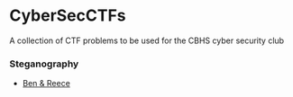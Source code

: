 # CyberSecCTFs
A collection of CTF problems to be used for the CBHS cyber security club

### Steganography
* [Ben & Reece](https://github.com/Adamkadaban/CyberSecCTFs/tree/master/Steganography/Ben%20%26%20Reece)
